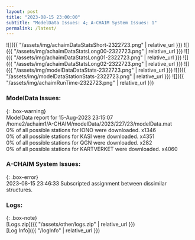 ```yaml
---
layout: post
title: "2023-08-15 23:00:00"
subtitle: "ModelData Issues: 4; A-CHAIM System Issues: 1"
permalink: /latest/
---
```


![]({{ "/assets/img/achaimDataStatsShort-2322723.png" | relative_url }})
![]({{ "/assets/img/achaimDataStatsLong00-2322723.png" | relative_url }})
![]({{ "/assets/img/achaimDataStatsLong01-2322723.png" | relative_url }})
![]({{ "/assets/img/achaimDataStatsLong02-2322723.png" | relative_url }})
![]({{ "/assets/img/modelDataDataStats-2322723.png" | relative_url }})
![]({{ "/assets/img/modelDataStationStats-2322723.png" | relative_url }})
![]({{ "/assets/img/achaimRunTime-2322723.png" | relative_url }})


### ModelData Issues:  
  
{: .box-warning}  
 ModelData report for 15-Aug-2023 23:15:07   
 /home2/achaim1/A-CHAIM/modelData/2023/227/23/modelData.mat   
 0% of all possible stations for IONO were downloaded. x1346   
 0% of all possible stations for KASI were downloaded. x4351   
 0% of all possible stations for QGN were downloaded. x282   
 0% of all possible stations for KARTVERKET were downloaded. x4060   
  
### A-CHAIM System Issues:  
  
{: .box-error}  
2023-08-15 23:46:33 Subscripted assignment between dissimilar structures.  

### Logs:  
  
{: .box-note}  
[Logs.zip]({{ "/assets/other/logs.zip" | relative_url }})  
[Log Info]({{ "/logInfo" | relative_url }})  
